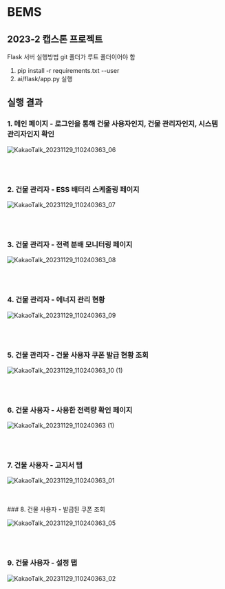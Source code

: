 # BEMS
## 2023-2 캡스톤 프로젝트


Flask 서버 실행방법
git 폴더가 루트 폴더이어야 함

1. pip install -r requirements.txt --user
2. ai/flask/app.py 실행 


## 실행 결과

### 1. 메인 페이지 - 로그인을 통해 건물 사용자인지, 건물 관리자인지, 시스템 관리자인지 확인
![KakaoTalk_20231129_110240363_06](https://github.com/youngseonseo/BEMS/assets/70623206/4882afe3-6ec5-4bbb-b0d3-1ae5c67e8c6a)

<br/>
<br/>

### 2. 건물 관리자 - ESS 배터리 스케줄링 페이지
![KakaoTalk_20231129_110240363_07](https://github.com/youngseonseo/BEMS/assets/70623206/c71f190a-d6a5-4f05-9fd6-033611806627)

<br/>
<br/>

### 3. 건물 관리자 - 전력 분배 모니터링 페이지
![KakaoTalk_20231129_110240363_08](https://github.com/youngseonseo/BEMS/assets/70623206/5a6cb444-1ead-4e05-901b-5087b7863b45)

<br/>
<br/>

### 4. 건물 관리자 - 에너지 관리 현황
![KakaoTalk_20231129_110240363_09](https://github.com/youngseonseo/BEMS/assets/70623206/c5b98d42-5db4-442f-afde-f361676f236b)

<br/>
<br/>

### 5. 건물 관리자 - 건물 사용자 쿠폰 발급 현황 조회
![KakaoTalk_20231129_110240363_10 (1)](https://github.com/youngseonseo/BEMS/assets/70623206/0a48d62e-5a3f-462a-ada7-953d23f671bd)

<br/>
<br/>

### 6. 건물 사용자 - 사용한 전력량 확인 페이지
![KakaoTalk_20231129_110240363 (1)](https://github.com/youngseonseo/BEMS/assets/70623206/e0a6c190-c0c6-4249-a08b-ec48dc686008)

<br/>
<br/>

### 7. 건물 사용자 - 고지서 탭
![KakaoTalk_20231129_110240363_01](https://github.com/youngseonseo/BEMS/assets/70623206/4c5c60e6-ea94-4b39-bf62-8056dca81f79)

<br/>
<br/>
### 8. 건물 사용자 - 발급된 쿠폰 조회

![KakaoTalk_20231129_110240363_05](https://github.com/youngseonseo/BEMS/assets/70623206/d78d7301-f651-4a04-967e-93cce3c20c4b)

<br/>
<br/>


### 9. 건물 사용자 - 설정 탭
![KakaoTalk_20231129_110240363_02](https://github.com/youngseonseo/BEMS/assets/70623206/2a97e056-7c1e-4086-aeab-b18d7825042c)

<br/>
<br/>
    
